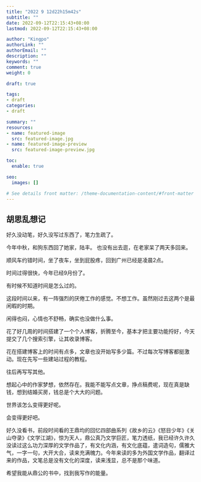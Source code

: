 ```yaml
---
title: "2022 9 12d22h15m42s"
subtitle: ""
date: 2022-09-12T22:15:43+08:00
lastmod: 2022-09-12T22:15:43+08:00

author: "Kingpo"
authorLink: ""
authorEmail: ""
description: ""
keywords: ""
comment: true
weight: 0

draft: true

tags:
- draft
categories:
- draft

summary: ""
resources:
- name: featured-image
  src: featured-image.jpg
- name: featured-image-preview
  src: featured-image-preview.jpg

toc:
  enable: true

seo:
  images: []

# See details front matter: /theme-documentation-content/#front-matter
---
```


<!--more-->
## 胡思乱想记
好久没动笔，好久没写过东西了，笔力生疏了。

今年中秋，和狗东西回了她家，陆丰。
也没有出去逛，在老家呆了两天多回来。

顺风车约错时间，坐了夜车，坐到屁股疼，回到广州已经是凌晨2点。

时间过得很快，今年已经9月份了。

有时候不知道时间是怎么过的。

这段时间以来，有一阵强烈的厌倦工作的感觉。不想工作。虽然刚过去这两个是最闲暇的时期。

闲得也闷，心情也不舒畅，确实也没做什么事。

花了好几周的时间搭建了一个个人博客，折腾至今，基本才把主要功能捋好，今天提交了几个搜索引擎，让其收录博客。

花在搭建博客上的时间有点多，文章也没开始写多少篇。不过每次写博客都挺激动。现在先写一些建站过程的教程。

往后再写写其他。

想起心中的作家梦想，依然存在。我能不能写点文章，挣点稿费呢，现在真是缺钱，想到结婚买房，钱总是个大大的问题。

世界该怎么变得更好呢。

会变得更好吧。 

好久没看书，前段时间看的王鼎均的回忆四部曲系列《故乡的云》《怒目少年》《关山夺录》《文学江湖》，惊为天人，鼎公真乃文学巨匠，笔力透纸，我已经许久许久没读过这么功力深厚的文学作品了，有文化内涵，有文化底蕴，遣词造句，儒雅大气，一字一句，大开大合，读来充满魄力。今年来读的多为外国文学作品，翻译过来的作品，文笔总是没有文化的深度，读来浅显，总不是那个味道。

希望我能从鼎公的书中，找到我写作的能量。

